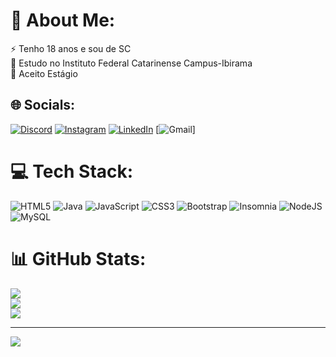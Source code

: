 # 💫 About Me:
⚡ Tenho 18 anos e sou de SC<br>🔭 Estudo no Instituto Federal Catarinense Campus-Ibirama<br>👯 Aceito Estágio


## 🌐 Socials:
[![Discord](https://img.shields.io/badge/Discord-%237289DA.svg?logo=discord&logoColor=white)](https://discord.gg/jader#5745) [![Instagram](https://img.shields.io/badge/Instagram-%23E4405F.svg?logo=Instagram&logoColor=white)](https://instagram.com/jaderccesar) [![LinkedIn](https://img.shields.io/badge/LinkedIn-%230077B5.svg?logo=linkedin&logoColor=white)](https://linkedin.com/in/jadercesarvanderlinde) [![Gmail](https://img.shields.io/badge/Gmail-D14836?style=for-the-badge&logo=gmail&logoColor=white)] 

# 💻 Tech Stack:
![HTML5](https://img.shields.io/badge/html5-%23E34F26.svg?style=flat-square&logo=html5&logoColor=white) ![Java](https://img.shields.io/badge/java-%23ED8B00.svg?style=flat-square&logo=java&logoColor=white) ![JavaScript](https://img.shields.io/badge/javascript-%23323330.svg?style=flat-square&logo=javascript&logoColor=%23F7DF1E) ![CSS3](https://img.shields.io/badge/css3-%231572B6.svg?style=flat-square&logo=css3&logoColor=white) ![Bootstrap](https://img.shields.io/badge/bootstrap-%23563D7C.svg?style=flat-square&logo=bootstrap&logoColor=white) ![Insomnia](https://img.shields.io/badge/Insomnia-black?style=flat-square&logo=insomnia&logoColor=5849BE) ![NodeJS](https://img.shields.io/badge/node.js-6DA55F?style=flat-square&logo=node.js&logoColor=white) ![MySQL](https://img.shields.io/badge/mysql-%2300f.svg?style=flat-square&logo=mysql&logoColor=white)
# 📊 GitHub Stats:
![](https://github-readme-stats.vercel.app/api?username=jaderccesar&theme=dracula&hide_border=true&include_all_commits=false&count_private=false)<br/>
![](https://github-readme-streak-stats.herokuapp.com/?user=jaderccesar&theme=dracula&hide_border=true)<br/>
![](https://github-readme-stats.vercel.app/api/top-langs/?username=jaderccesar&theme=dracula&hide_border=true&include_all_commits=false&count_private=false&layout=compact)

---
[![](https://visitcount.itsvg.in/api?id=jaderccesar&icon=2&color=9)](https://visitcount.itsvg.in)

<!-- Proudly created with GPRM ( https://gprm.itsvg.in ) -->
